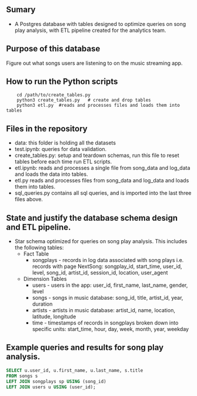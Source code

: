  ## Sumary
 - A Postgres database with tables designed to optimize queries on song play analysis,
  with ETL pipeline created for the analytics team.

## Purpose of this database
Figure out what songs users are listening to on the music streaming app.

## How to run the Python scripts
```
    cd /path/to/create_tables.py
    python3 create_tables.py   # create and drop tables
    python3 etl.py  #reads and processes files and loads them into tables

```

## Files in the repository
- data: this folder is holding all the datasets
- test.ipynb:  queries for data validation.
- create_tables.py: setup and teardown schemas, run this file to reset tables before each time run ETL scripts.
- etl.ipynb: reads and processes a single file from song_data and log_data and loads the data into tables.
- etl.py reads and processes files from song_data and log_data and loads them into tables.
- sql_queries.py contains all sql queries, and is imported into the last three files above.

## State and justify the database schema design and ETL pipeline.
- Star schema optimized for queries on song play analysis. This includes the following tables:
    - Fact Table
        - songplays - records in log data associated with song plays i.e. records with page NextSong:
            songplay_id, start_time, user_id, level, song_id, artist_id, session_id, location, user_agent
    - Dimension Tables
        - users - users in the app: user_id, first_name, last_name, gender, level
        - songs - songs in music database: song_id, title, artist_id, year, duration
        - artists - artists in music database: artist_id, name, location, latitude, longitude
        - time - timestamps of records in songplays broken down into specific units: start_time, hour,
             day, week, month, year, weekday

## Example queries and results for song play analysis.
```sql
SELECT u.user_id, u.first_name, u.last_name, s.title
FROM songs s
LEFT JOIN songplays sp USING (song_id)
LEFT JOIN users u USING (user_id);
```